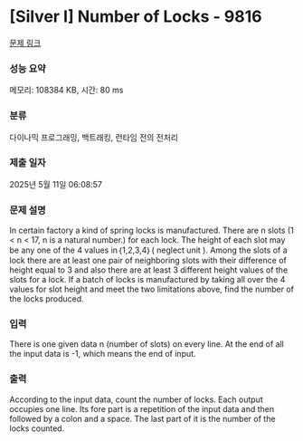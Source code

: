 # [Silver I] Number of Locks - 9816 

[문제 링크](https://www.acmicpc.net/problem/9816) 

### 성능 요약

메모리: 108384 KB, 시간: 80 ms

### 분류

다이나믹 프로그래밍, 백트래킹, 런타임 전의 전처리

### 제출 일자

2025년 5월 11일 06:08:57

### 문제 설명

<p>In certain factory a kind of spring locks is manufactured. There are n slots (1 < n < 17, n is a natural number.) for each lock. The height of each slot may be any one of the 4 values in｛1,2,3,4｝( neglect unit ). Among the slots of a lock there are at least one pair of neighboring slots with their difference of height equal to 3 and also there are at least 3 different height values of the slots for a lock. If a batch of locks is manufactured by taking all over the 4 values for slot height and meet the two limitations above, find the number of the locks produced.</p>

### 입력 

 <p>There is one given data n (number of slots) on every line. At the end of all the input data is -1, which means the end of input.</p>

### 출력 

 <p>According to the input data, count the number of locks. Each output occupies one line. Its fore part is a repetition of the input data and then followed by a colon and a space. The last part of it is the number of the locks counted.</p>

